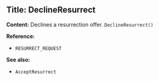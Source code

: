 ## Title: DeclineResurrect

**Content:**
Declines a resurrection offer.
`DeclineResurrect()`

**Reference:**
- `RESURRECT_REQUEST`

**See also:**
- `AcceptResurrect`
